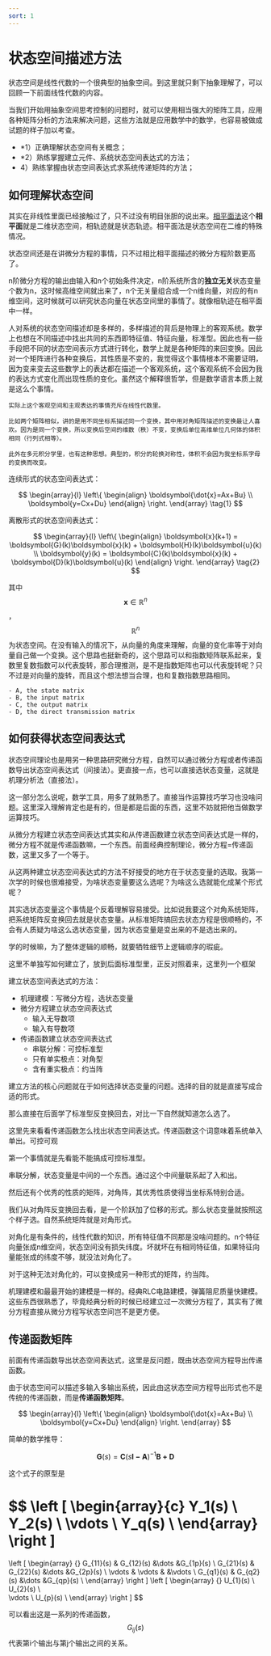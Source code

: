 ```yaml
---
sort: 1
---
```

# 状态空间描述方法

状态空间是线性代数的一个很典型的抽象空间。到这里就只剩下抽象理解了，可以回顾一下前面线性代数的内容。

当我们开始用抽象空间思考控制的问题时，就可以使用相当强大的矩阵工具，应用各种矩阵分析的方法来解决问题，这些方法就是应用数学中的数学，也容易被做成试题的样子加以考查。

- *1）正确理解状态空间有关概念；
- *2）熟练掌握建立元件、系统状态空间表达式的方法；
- 4）熟练掌握由状态空间表达式求系统传递矩阵的方法；

## 如何理解状态空间

其实在非线性里面已经接触过了，只不过没有明目张胆的说出来。[相平面法](../chapter3/1%E7%9B%B8%E5%B9%B3%E9%9D%A2.md)这个**相平面**就是二维状态空间，相轨迹就是状态轨迹。相平面法是状态空间在二维的特殊情况。

状态空间还是在讲微分方程的事情，只不过相比相平面描述的微分方程阶数更高了。

n阶微分方程的输出由输入和n个初始条件决定，n阶系统所含的**独立无关**状态变量个数为n，这时候高维空间就出来了，n个无关量组合成一个n维向量，对应的有n维空间，这时候就可以研究状态向量在状态空间里的事情了。就像相轨迹在相平面中一样。

人对系统的状态空间描述却是多样的，多样描述的背后是物理上的客观系统。数学上也想在不同描述中找出共同的东西即特征值、特征向量，标准型。因此也有一些手段把不同的状态空间表示方式进行转化，数学上就是各种矩阵的来回变换。因此对一个矩阵进行各种变换后，其性质是不变的，我觉得这个事情根本不需要证明，因为变来变去这些数学上的表达都在描述一个客观系统，这个客观系统不会因为我的表达方式变化而出现性质的变化。虽然这个解释很哲学，但是数学语言本质上就是这么个事情。

```tip
实际上这个客观空间和主观表达的事情充斥在线性代数里。

比如两个矩阵相似，讲的是用不同坐标系描述同一个变换，其中用对角矩阵描述的变换最让人喜欢。因为是同一个变换，所以变换后空间的维数（秩）不变，变换后单位高维单位几何体的体积相同（行列式相等）。

此外在多元积分学里，也有这种思想。典型的，积分的轮换对称性，体积不会因为我坐标系字母的变换而改变。
```

连续形式的状态空间表达式：

$$
\begin{array}{l}
    \left\{
        \begin{align}
            \boldsymbol{\dot{x}=Ax+Bu} \\
            \boldsymbol{y=Cx+Du}
        \end{align}
    \right.
\end{array} 
\tag{1}
$$

离散形式的状态空间表达式：

$$
\begin{array}{l}
    \left\{
        \begin{align}
            \boldsymbol{x}(k+1) = \boldsymbol{G}(k)\boldsymbol{x}(k) + \boldsymbol{H}(k)\boldsymbol{u}(k) \\
            \boldsymbol{y}(k) = \boldsymbol{C}(k)\boldsymbol{x}(k) + \boldsymbol{D}(k)\boldsymbol{u}(k)
        \end{align}
    \right.
\end{array} 
\tag{2}
$$

其中 $$ \boldsymbol{x} \in \mathbb{R}^n $$ ， $$ \mathbb{R}^n $$ 为状态空间。在没有输入的情况下，从向量的角度来理解，向量的变化率等于对向量自己做一个变换。这个思路也挺新奇的，这个思路可以和指数矩阵联系起来，复数里复数指数可以代表旋转，那合理推测，是不是指数矩阵也可以代表旋转呢？只不过是对向量的旋转，而且这个想法想当合理，也和复数指数思路相同。

```tip
- A, the state matrix
- B, the input matrix
- C, the output matrix
- D, the direct transmission matrix
```

## 如何获得状态空间表达式

状态空间理论也是用另一种思路研究微分方程，自然可以通过微分方程或者传递函数导出状态空间表达式（间接法）。更直接一点，也可以直接选状态变量，这就是机理分析法（直接法）。

这一部分怎么说呢，数学工具，用多了就熟悉了。直接当作运算技巧学习也没啥问题。这里深入理解肯定也是有的，但是都是后面的东西，这里不妨就把他当做数学运算技巧。

从微分方程建立状态空间表达式其实和从传递函数建立状态空间表达式是一样的，微分方程不就是传递函数嘛，一个东西。前面经典控制理论，微分方程=传递函数，这里又多了一个等于。

从这两种建立状态空间表达式的方法不好接受的地方在于状态变量的选取。我第一次学的时候也很难接受，为啥状态变量要这么选呢？为啥这么选就能化成某个形式呢？

其实选状态变量这个事情是个反着理解容易接受。比如说我要这个对角系统矩阵，把系统矩阵反变换回去就是状态变量。从标准矩阵搞回去状态方程是很顺畅的，不会有人质疑为啥这么选状态变量，因为状态变量是变出来的不是选出来的。

学的时候嘛，为了整体逻辑的顺畅，就要牺牲细节上逻辑顺序的瑕疵。

这里不单独写如何建立了，放到后面标准型里，正反对照着来，这里列一个框架

建立状态空间表达式的方法：

- 机理建模：写微分方程，选状态变量
- 微分方程建立状态空间表达式
    - 输入无导数项
    - 输入有导数项
- 传递函数建立状态空间表达式
    - 串联分解：可控标准型
    - 只有单实极点：对角型
    - 含有重实极点：约当阵

建立方法的核心问题就在于如何选择状态变量的问题。选择的目的就是直接写成合适的形式。

那么直接在后面学了标准型反变换回去，对比一下自然就知道怎么选了。

这里先来看看传递函数怎么找出状态空间表达式。传递函数这个词意味着系统单入单出。可控可观

第一个事情就是先看能不能搞成可控标准型。

串联分解，状态变量是中间的一个东西。通过这个中间量联系起了入和出。

然后还有个优秀的性质的矩阵，对角阵，其优秀性质使得当坐标系特别合适。

我们从对角阵反变换回去看，是一个阶跃加了位移的形式。那么状态变量就按照这个样子选。自然系统矩阵就是对角形式。


对角化是有条件的，线性代数的知识，所有特征值不同那是没啥问题的。n个特征向量张成n维空间，状态空间没有损失纬度。坏就坏在有相同特征值，如果特征向量能张成的纬度不够，就没法对角化了。

对于这种无法对角化的，可以变换成另一种形式的矩阵，约当阵。

机理建模和最最开始的建模是一样的。经典RLC电路建模，弹簧阻尼质量快建模。这些东西很熟悉了，毕竟经典分析的时候已经建立过一次微分方程了，其实有了微分方程直接从微分方程写状态空间岂不是更方便。

## 传递函数矩阵

前面有传递函数导出状态空间表达式，这里是反问题，既由状态空间方程导出传递函数。

由于状态空间可以描述多输入多输出系统，因此由这状态空间方程导出形式也不是传统的传递函数，而是**传递函数矩阵**。

$$
\begin{array}{l}
    \left\{
        \begin{align}
            \boldsymbol{\dot{x}=Ax+Bu} \\
            \boldsymbol{y=Cx+Du}
        \end{align}
    \right.
\end{array}
$$

简单的数学推导：

$$ \boldsymbol{G}(s) = \boldsymbol{C}(s\boldsymbol{I-A})^{-1}\boldsymbol{B + D} $$

这个式子的原型是

$$
\left [ 
\begin{array}{c}
Y_1(s) \\
Y_2(s) \\ 
\vdots \\ 
Y_q(s) \\ 
\end{array} 
\right ] 
=
\left [ 
\begin{array} {}
G_{11}(s)  & G_{12}(s)  &\dots  &G_{1p}(s) \\
G_{21}(s)  & G_{22}(s)  &\dots  &G_{2p}(s) \\
\vdots     & \vdots     &       &\vdots    \\
G_{q1}(s)  & G_{q2}(s)  &\dots  &G_{qp}(s) \\
\end{array}
\right ]
\left [ 
\begin{array} {}
U_{1}(s)  \\ 
U_{2}(s)  \\  
\vdots    \\ 
U_{p}(s)  \\
\end{array} 
\right ]
$$

可以看出这是一系列的传递函数，$$ G_{ij}(s) $$代表第i个输出与第j个输出之间的关系。



